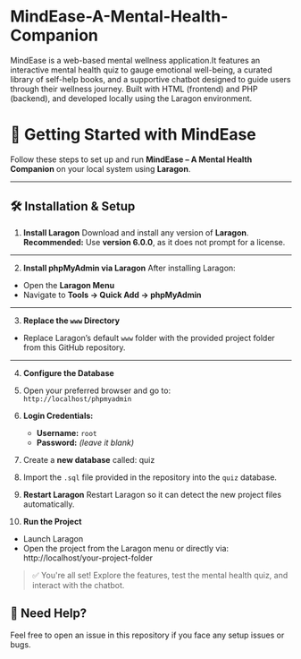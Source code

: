 # MindEase-A-Mental-Health-Companion
MindEase is a web-based mental wellness application.It features an interactive mental health quiz to gauge emotional well-being, a curated library of self-help books, and a supportive chatbot designed to guide users through their wellness journey. Built with HTML (frontend) and PHP (backend), and developed locally using the Laragon environment.

# 🚀 Getting Started with MindEase

Follow these steps to set up and run **MindEase – A Mental Health Companion** on your local system using **Laragon**.

---

## 🛠️ Installation & Setup

1. **Install Laragon**
Download and install any version of **Laragon**.  
**Recommended:** Use **version 6.0.0**, as it does not prompt for a license.

---

2. **Install phpMyAdmin via Laragon**
After installing Laragon:

- Open the **Laragon Menu**
- Navigate to **Tools → Quick Add → phpMyAdmin**

---

3. **Replace the `www` Directory**
- Replace Laragon’s default `www` folder with the provided project folder from this GitHub repository.

---

4. **Configure the Database**

1. Open your preferred browser and go to:  
   `http://localhost/phpmyadmin`

2. **Login Credentials:**  
   - **Username:** `root`  
   - **Password:** *(leave it blank)*

3. Create a **new database** called: quiz

4. Import the `.sql` file provided in the repository into the `quiz` database.

5. **Restart Laragon**
Restart Laragon so it can detect the new project files automatically.

 6. **Run the Project**
- Launch Laragon
- Open the project from the Laragon menu or directly via: http://localhost/your-project-folder


> ✅ You're all set! Explore the features, test the mental health quiz, and interact with the chatbot.


## 💬 Need Help?
Feel free to open an issue in this repository if you face any setup issues or bugs.
